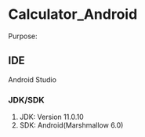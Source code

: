 # Calculator_Android

Purpose:

## IDE
Android Studio

### JDK/SDK
1. JDK: Version 11.0.10
2. SDK: Android(Marshmallow 6.0)
